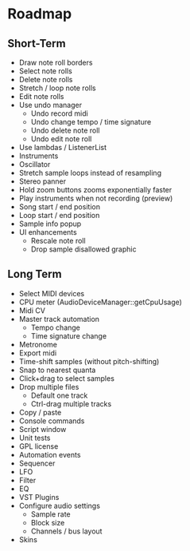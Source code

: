 # Roadmap

## Short-Term
- Draw note roll borders
- Select note rolls
- Delete note rolls
- Stretch / loop note rolls
- Edit note rolls
- Use undo manager
  - Undo record midi
  - Undo change tempo / time signature
  - Undo delete note roll
  - Undo edit note roll
- Use lambdas / ListenerList
- Instruments
- Oscillator
- Stretch sample loops instead of resampling
- Stereo panner
- Hold zoom buttons zooms exponentially faster
- Play instruments when not recording (preview)
- Song start / end position
- Loop start / end position
- Sample info popup
- UI enhancements
  - Rescale note roll
  - Drop sample disallowed graphic


## Long Term

- Select MIDI devices
- CPU meter (AudioDeviceManager::getCpuUsage)
- Midi CV
- Master track automation
  - Tempo change
  - Time signature change
- Metronome
- Export midi
- Time-shift samples (without pitch-shifting)
- Snap to nearest quanta
- Click+drag to select samples
- Drop multiple files
  - Default one track
  - Ctrl-drag multiple tracks
- Copy / paste
- Console commands
- Script window
- Unit tests
- GPL license
- Automation events
- Sequencer
- LFO
- Filter
- EQ
- VST Plugins
- Configure audio settings
  - Sample rate
  - Block size
  - Channels / bus layout
- Skins
